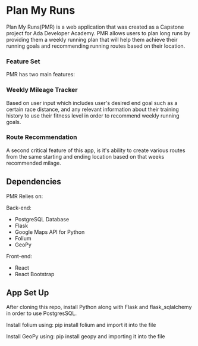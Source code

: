 # Plan My Runs

Plan My Runs(PMR) is a web application that was created as a Capstone project for Ada Developer Academy. PMR allows users to plan long runs by providing them a weekly running plan that will help them achieve their running goals and recommending running routes based on their location. 

### Feature Set

PMR has two main features: 

### Weekly Mileage Tracker

Based on user input which includes user's desired end goal such as a certain race distance, and any relevant information about their training history to use their fitness level in order to recommend weekly running goals.

### Route Recommendation

A second critical feature of this app, is it's ability to create various routes from the same starting and ending location based on that weeks recommended milage.  

## Dependencies

PMR Relies on:

Back-end: 
- PostgreSQL Database
- Flask
- Google Maps API for Python
- Folium
- GeoPy

Front-end: 
- React
- React Bootstrap 

## App Set Up

After cloning this repo, install Python along with Flask and flask_sqlalchemy in order to use PostgresSQL. 

Install folium using: 
pip install folium and import it into the file

Install GeoPy using:
pip install geopy and importing it into the file

